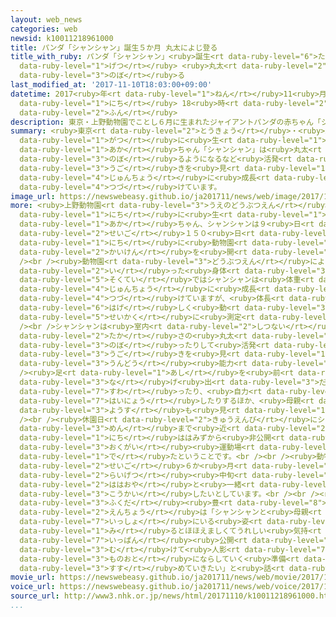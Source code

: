 ```yaml
---
layout: web_news
categories: web
newsid: k10011218961000
title: パンダ「シャンシャン」誕生５か月 丸太によじ登る
title_with_ruby: パンダ「シャンシャン」<ruby>誕生<rt data-ruby-level="6">たんじょう</rt></ruby>５か<ruby>月<rt
  data-ruby-level="1">げつ</rt></ruby> <ruby>丸太<rt data-ruby-level="2">まるた</rt></ruby>によじ<ruby>登<rt
  data-ruby-level="3">のぼ</rt></ruby>る
last_modified_at: '2017-11-10T18:03:00+09:00'
datetime: 2017<ruby>年<rt data-ruby-level="1">ねん</rt></ruby>11<ruby>月<rt data-ruby-level="1">がつ</rt></ruby>10<ruby>日<rt
  data-ruby-level="1">にち</rt></ruby> 18<ruby>時<rt data-ruby-level="2">じ</rt></ruby>03<ruby>分<rt
  data-ruby-level="2">ふん</rt></ruby>
description: 東京・上野動物園でことし６月に生まれたジャイアントパンダの赤ちゃん「シャンシャン」は丸太によじ登るようになるなど活発な動きを見せ、順調に成長を続けています。
summary: <ruby>東京<rt data-ruby-level="2">とうきょう</rt></ruby>・<ruby>上野動物園<rt data-ruby-level="3">うえのどうぶつえん</rt></ruby>でことし６<ruby>月<rt
  data-ruby-level="1">がつ</rt></ruby>に<ruby>生<rt data-ruby-level="1">う</rt></ruby>まれたジャイアントパンダの<ruby>赤<rt
  data-ruby-level="1">あか</rt></ruby>ちゃん「シャンシャン」は<ruby>丸太<rt data-ruby-level="2">まるた</rt></ruby>によじ<ruby>登<rt
  data-ruby-level="3">のぼ</rt></ruby>るようになるなど<ruby>活発<rt data-ruby-level="3">かっぱつ</rt></ruby>な<ruby>動<rt
  data-ruby-level="3">うご</rt></ruby>きを<ruby>見<rt data-ruby-level="1">み</rt></ruby>せ、<ruby>順調<rt
  data-ruby-level="4">じゅんちょう</rt></ruby>に<ruby>成長<rt data-ruby-level="4">せいちょう</rt></ruby>を<ruby>続<rt
  data-ruby-level="4">つづ</rt></ruby>けています。
image_url: https://newswebeasy.github.io/ja201711/news/web/image/2017/11/10/K10011218961_1711101713_1711101716_01_02.jpg
more: <ruby>上野動物園<rt data-ruby-level="3">うえのどうぶつえん</rt></ruby>でことし６<ruby>月<rt data-ruby-level="1">がつ</rt></ruby>１２<ruby>日<rt
  data-ruby-level="1">にち</rt></ruby>に<ruby>生<rt data-ruby-level="1">う</rt></ruby>まれたジャイアントパンダのメスの<ruby>赤<rt
  data-ruby-level="1">あか</rt></ruby>ちゃん、シャンシャンは９<ruby>日<rt data-ruby-level="1">にち</rt></ruby>で<ruby>生後<rt
  data-ruby-level="2">せいご</rt></ruby>１５０<ruby>日<rt data-ruby-level="1">にち</rt></ruby>となり、１０<ruby>日<rt
  data-ruby-level="1">にち</rt></ruby>に<ruby>動物園<rt data-ruby-level="3">どうぶつえん</rt></ruby>が<ruby>会見<rt
  data-ruby-level="2">かいけん</rt></ruby>を<ruby>開<rt data-ruby-level="3">ひら</rt></ruby>きました。<br
  /><br /><ruby>動物園<rt data-ruby-level="3">どうぶつえん</rt></ruby>によりますと、９<ruby>日<rt data-ruby-level="1">にち</rt></ruby>に<ruby>行<rt
  data-ruby-level="2">い</rt></ruby>った<ruby>身体<rt data-ruby-level="3">しんたい</rt></ruby><ruby>測定<rt
  data-ruby-level="5">そくてい</rt></ruby>ではシャンシャンは<ruby>体重<rt data-ruby-level="3">たいじゅう</rt></ruby>が９．９キロと<ruby>順調<rt
  data-ruby-level="4">じゅんちょう</rt></ruby>に<ruby>成長<rt data-ruby-level="4">せいちょう</rt></ruby>を<ruby>続<rt
  data-ruby-level="4">つづ</rt></ruby>けていますが、<ruby>体長<rt data-ruby-level="2">たいちょう</rt></ruby>については<ruby>激<rt
  data-ruby-level="6">はげ</rt></ruby>しく<ruby>動<rt data-ruby-level="3">うご</rt></ruby>いたため<ruby>正確<rt
  data-ruby-level="5">せいかく</rt></ruby>に<ruby>測定<rt data-ruby-level="5">そくてい</rt></ruby>できなかったということです。<br
  /><br />シャンシャンは<ruby>室内<rt data-ruby-level="2">しつない</rt></ruby>を<ruby>歩<rt data-ruby-level="2">ある</rt></ruby>いたり７０センチほどの<ruby>高<rt
  data-ruby-level="2">たか</rt></ruby>さの<ruby>丸太<rt data-ruby-level="2">まるた</rt></ruby>によじ<ruby>登<rt
  data-ruby-level="3">のぼ</rt></ruby>ったりして<ruby>活発<rt data-ruby-level="3">かっぱつ</rt></ruby>な<ruby>動<rt
  data-ruby-level="3">うご</rt></ruby>きを<ruby>見<rt data-ruby-level="1">み</rt></ruby>せ、<ruby>運動<rt
  data-ruby-level="3">うんどう</rt></ruby><ruby>能力<rt data-ruby-level="5">のうりょく</rt></ruby>がついてきているということです。<br
  /><ruby>足<rt data-ruby-level="1">あし</rt></ruby>を<ruby>前<rt data-ruby-level="2">まえ</rt></ruby>に<ruby>投<rt
  data-ruby-level="3">な</rt></ruby>げ<ruby>出<rt data-ruby-level="3">だ</rt></ruby>して<ruby>座<rt
  data-ruby-level="7">すわ</rt></ruby>ったり、<ruby>自力<rt data-ruby-level="2">じりき</rt></ruby>で<ruby>排尿<rt
  data-ruby-level="7">はいにょう</rt></ruby>したりするほか、<ruby>母親<rt data-ruby-level="2">ははおや</rt></ruby>の「シンシン」とじゃれあうほほえましい<ruby>様子<rt
  data-ruby-level="3">ようす</rt></ruby>も<ruby>見<rt data-ruby-level="1">み</rt></ruby>られるということです。<br
  /><br /><ruby>休園日<rt data-ruby-level="2">きゅうえんび</rt></ruby>にシャッターを<ruby>開閉<rt data-ruby-level="6">かいへい</rt></ruby>したところガラス<ruby>面<rt
  data-ruby-level="3">めん</rt></ruby>まで<ruby>近<rt data-ruby-level="2">ちか</rt></ruby>づいたほか、９<ruby>日<rt
  data-ruby-level="1">にち</rt></ruby>ははみずから<ruby>非公開<rt data-ruby-level="5">ひこうかい</rt></ruby>の<ruby>屋外<rt
  data-ruby-level="3">おくがい</rt></ruby><ruby>運動場<rt data-ruby-level="3">うんどうじょう</rt></ruby>に<ruby>出<rt
  data-ruby-level="1">で</rt></ruby>たということです。<br /><br /><ruby>動物園<rt data-ruby-level="3">どうぶつえん</rt></ruby>はシャンシャンが<ruby>生後<rt
  data-ruby-level="2">せいご</rt></ruby>６か<ruby>月<rt data-ruby-level="1">げつ</rt></ruby>になる<ruby>来月<rt
  data-ruby-level="2">らいげつ</rt></ruby><ruby>中旬<rt data-ruby-level="7">ちゅうじゅん</rt></ruby>をめどに<ruby>母親<rt
  data-ruby-level="2">ははおや</rt></ruby>と<ruby>一緒<rt data-ruby-level="7">いっしょ</rt></ruby>に<ruby>公開<rt
  data-ruby-level="3">こうかい</rt></ruby>したいとしています。<br /><br /><ruby>上野動物園<rt data-ruby-level="3">うえのどうぶつえん</rt></ruby>の<ruby>福田<rt
  data-ruby-level="3">ふくだ</rt></ruby><ruby>豊<rt data-ruby-level="8">ゆたか</rt></ruby><ruby>園長<rt
  data-ruby-level="2">えんちょう</rt></ruby>は「シャンシャンと<ruby>母親<rt data-ruby-level="2">ははおや</rt></ruby>が<ruby>一緒<rt
  data-ruby-level="7">いっしょ</rt></ruby>にいる<ruby>姿<rt data-ruby-level="6">すがた</rt></ruby>を<ruby>見<rt
  data-ruby-level="1">み</rt></ruby>るとほほえましくてうれしい<ruby>気持<rt data-ruby-level="3">きも</rt></ruby>ちになる。<ruby>一般<rt
  data-ruby-level="7">いっぱん</rt></ruby><ruby>公開<rt data-ruby-level="3">こうかい</rt></ruby>に<ruby>向<rt
  data-ruby-level="3">む</rt></ruby>けて<ruby>人影<rt data-ruby-level="7">ひとかげ</rt></ruby>や<ruby>物音<rt
  data-ruby-level="3">ものおと</rt></ruby>にならしていく<ruby>準備<rt data-ruby-level="5">じゅんび</rt></ruby>を<ruby>進<rt
  data-ruby-level="3">すす</rt></ruby>めていきたい」と<ruby>話<rt data-ruby-level="2">はな</rt></ruby>していました。
movie_url: https://newswebeasy.github.io/ja201711/news/web/movie/2017/11/10/k10011218961_201711101847_201711101848.mp4
voice_url: https://newswebeasy.github.io/ja201711/news/web/voice/2017/11/10/k10011218961_201711101847_201711101848.mp3
source_url: http://www3.nhk.or.jp/news/html/20171110/k10011218961000.html
...
```

